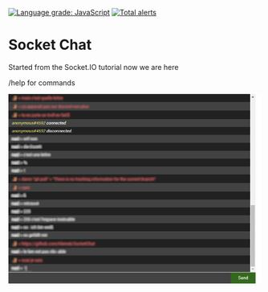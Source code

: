 [![Language grade: JavaScript](https://img.shields.io/lgtm/grade/javascript/g/Klemek/SocketChat.svg?logo=lgtm&logoWidth=18)](https://lgtm.com/projects/g/Klemek/SocketChat/context:javascript)
[![Total alerts](https://img.shields.io/lgtm/alerts/g/Klemek/SocketChat.svg?logo=lgtm&logoWidth=18)](https://lgtm.com/projects/g/Klemek/SocketChat/alerts/)

# Socket Chat
Started from the Socket.IO tutorial now we are here

/help for commands

![preview](preview.png)
